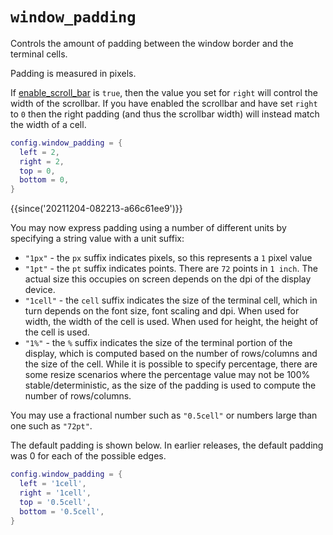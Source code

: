 # `window_padding`

Controls the amount of padding between the window border and the
terminal cells.

Padding is measured in pixels.

If [enable_scroll_bar](enable_scroll_bar.md) is `true`, then the value you
set for `right` will control the width of the scrollbar.  If you have
enabled the scrollbar and have set `right` to `0` then the right padding
(and thus the scrollbar width) will instead match the width of a cell.

```lua
config.window_padding = {
  left = 2,
  right = 2,
  top = 0,
  bottom = 0,
}
```

{{since('20211204-082213-a66c61ee9')}}

You may now express padding using a number of different units by specifying
a string value with a unit suffix:

* `"1px"` - the `px` suffix indicates pixels, so this represents a `1` pixel value
* `"1pt"` - the `pt` suffix indicates points.  There are `72` points in `1 inch`.  The actual size this occupies on screen depends on the dpi of the display device.
* `"1cell"` - the `cell` suffix indicates the size of the terminal cell, which in turn depends on the font size, font scaling and dpi.  When used for width, the width of the cell is used.  When used for height, the height of the cell is used.
* `"1%"` - the `%` suffix indicates the size of the terminal portion of the display, which is computed based on the number of rows/columns and the size of the cell.  While it is possible to specify percentage, there are some resize scenarios where the percentage value may not be 100% stable/deterministic, as the size of the padding is used to compute the number of rows/columns.

You may use a fractional number such as `"0.5cell"` or numbers large than one such as `"72pt"`.

The default padding is shown below.  In earlier releases, the default padding was 0 for each of the possible edges.

```lua
config.window_padding = {
  left = '1cell',
  right = '1cell',
  top = '0.5cell',
  bottom = '0.5cell',
}
```

